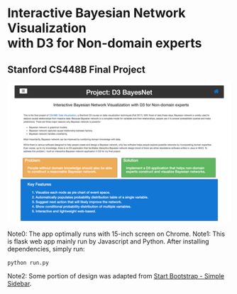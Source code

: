 # Interactive Bayesian Network Visualization <br />with D3 for Non-domain experts
## Stanford CS448B Final Project
![Alt text](readme.png?raw=true "README.png")

Note0: The app optimally runs with 15-inch screen on Chrome.
Note1: This is flask web app mainly run by Javascript and Python. After installing dependencies, simply run:
```
python run.py
```
Note2: Some portion of design was adapted from [Start Bootstrap - Simple Sidebar](https://startbootstrap.com/template-overviews/simple-sidebar/).
